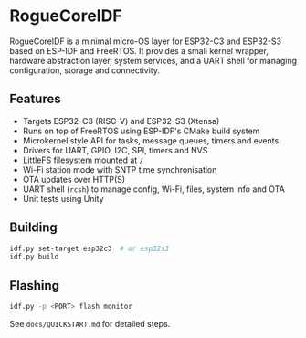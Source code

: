 # RogueCoreIDF

RogueCoreIDF is a minimal micro-OS layer for ESP32-C3 and ESP32-S3 based on
ESP-IDF and FreeRTOS.  It provides a small kernel wrapper, hardware abstraction
layer, system services, and a UART shell for managing configuration, storage
and connectivity.

## Features
- Targets ESP32-C3 (RISC-V) and ESP32-S3 (Xtensa)
- Runs on top of FreeRTOS using ESP-IDF's CMake build system
- Microkernel style API for tasks, message queues, timers and events
- Drivers for UART, GPIO, I2C, SPI, timers and NVS
- LittleFS filesystem mounted at `/`
- Wi-Fi station mode with SNTP time synchronisation
- OTA updates over HTTP(S)
- UART shell (`rcsh`) to manage config, Wi-Fi, files, system info and OTA
- Unit tests using Unity

## Building
```bash
idf.py set-target esp32c3  # or esp32s3
idf.py build
```

## Flashing
```bash
idf.py -p <PORT> flash monitor
```

See `docs/QUICKSTART.md` for detailed steps.
